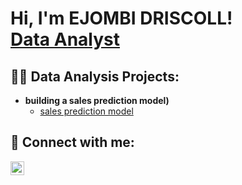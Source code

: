 <h1>Hi, I'm EJOMBI DRISCOLL! <br/> <a href="https://www.linkedin.com/in/EJOMBI/">Data Analyst</a> </h1>

<h2>👨‍💻 Data Analysis Projects:</h2>

- <b>building a sales prediction model)</b>
  - [sales prediction model](https://salespreediction.github.io)



<h2> 🤳 Connect with me:</h2>


[<img align="left" alt="Ejombi driscoll | LinkedIn" width="22px" src="https://cdn.jsdelivr.net/npm/simple-icons@v3/icons/linkedin.svg" />][linkedin]



[linkedin]: https://linkedin.com/in/Ejombidriscoll

<!--


Here are some ideas to get you started:

- 🔭 I’m currently working on ...
- 🌱 I’m currently learning ...
- 👯 I’m looking to collaborate on ...
- 🤔 I’m looking for help with ...
- 💬 Ask me about ...
- 📫 How to reach me: ...
- 😄 Pronouns: ...
- ⚡ Fun fact: ...
-->
